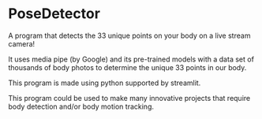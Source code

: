 # PoseDetector
A program that detects the 33 unique points on your body  on a live stream camera!

It uses media pipe (by Google) and its pre-trained models with a data set of thousands of body photos to determine the unique 33 points in our body.

This program is made using python supported by streamlit.

This program could be used to make many innovative projects that require body detection and/or body motion tracking.
